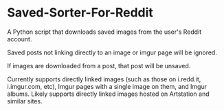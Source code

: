 # Saved-Sorter-For-Reddit
A Python script that downloads saved images from the user's Reddit account.

Saved posts not linking directly to an image or imgur page will be ignored.

If images are downloaded from a post, that post will be unsaved. 

Currently supports directly linked images (such as those on i.redd.it, i.imgur.com, etc), Imgur pages with a single image on them, and Imgur albums. Likely supports directly linked images hosted on Artstation and similar sites.
